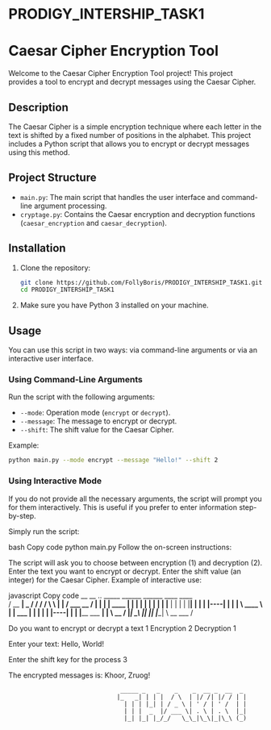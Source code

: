 # PRODIGY_INTERSHIP_TASK1

# Caesar Cipher Encryption Tool

Welcome to the Caesar Cipher Encryption Tool project! This project provides a tool to encrypt and decrypt messages using the Caesar Cipher.

## Description

The Caesar Cipher is a simple encryption technique where each letter in the text is shifted by a fixed number of positions in the alphabet. This project includes a Python script that allows you to encrypt or decrypt messages using this method.

## Project Structure

- `main.py`: The main script that handles the user interface and command-line argument processing.
- `cryptage.py`: Contains the Caesar encryption and decryption functions (`caesar_encryption` and `caesar_decryption`).

## Installation

1. Clone the repository:
    ```bash
    git clone https://github.com/FollyBoris/PRODIGY_INTERSHIP_TASK1.git
    cd PRODIGY_INTERSHIP_TASK1
    ```

2. Make sure you have Python 3 installed on your machine.

## Usage

You can use this script in two ways: via command-line arguments or via an interactive user interface.

### Using Command-Line Arguments

Run the script with the following arguments:
- `--mode`: Operation mode (`encrypt` or `decrypt`).
- `--message`: The message to encrypt or decrypt.
- `--shift`: The shift value for the Caesar Cipher.

Example:
```bash
python main.py --mode encrypt --message "Hello!" --shift 2
```
### Using Interactive Mode

If you do not provide all the necessary arguments, the script will prompt you for them interactively. This is useful if you prefer to enter information step-by-step.

Simply run the script:

bash
Copy code
python main.py
Follow the on-screen instructions:

The script will ask you to choose between encryption (1) and decryption (2).
Enter the text you want to encrypt or decrypt.
Enter the shift value (an integer) for the Caesar Cipher.
Example of interactive use:

javascript
Copy code
                       __ __    ..           _____   ______    ______    ____ ____  
                     / __ __|   _          / ____/  / /  \ \  |  ____|  / ___ __ /
                    | |        | |  ____  | |      | |    | | | |____  | |______
                    | |        | | |____| | |      | |----| | |  ____|  \ ____  \ 
                    | |__ ___  | |        | |____  | |----| | | |____   ___ __| |
                     \ __ __/  |_|         \_____\ |_|    |_| |______| \ __ ___ / 

 Do you want to encrypt or decrypt a text 
 1     Encryption 
 2     Decryption 
1

 Enter your text:
Hello, World!

 Enter the shift key for the process 
3

 The encrypted messages is: Khoor, Zruog! 

                                   _____ _   _    _    _  __ _  __  _ 
                                  |_   _| | | |  / \  | |/ /| |/ / | |
                                    | | | |_| | / _ \ | ' / | ' /  | |
                                    | | |  _  |/ ___ \| . \ | . \  |_|
                                    |_| |_| |_/_/   \_\_|\_\|_|\_\ (_)
